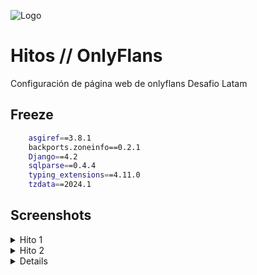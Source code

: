 ![Logo](web/static/OnlyFlans.png)


# Hitos // OnlyFlans

Configuración de página web de onlyflans Desafio Latam


## Freeze

```bash
    asgiref==3.8.1
    backports.zoneinfo==0.2.1
    Django==4.2
    sqlparse==0.4.4
    typing_extensions==4.11.0
    tzdata==2024.1
```


## Screenshots
<details>

<summary>Hito 1</summary>

![App Screenshot](Hitos-ft/Hito1-1.PNG)
![App Screenshot](Hitos-ft/Hito1-2.PNG)
![App Screenshot](Hitos-ft/Hito1-3.PNG)
![App Screenshot](Hitos-ft/Hito1-4.PNG)

</details>
<details>

<summary>Hito 2</summary>

![App Screenshot](Hitos-ft/Hito2-1.PNG)
![App Screenshot](Hitos-ft/Hito2-2.PNG)
![App Screenshot](Hitos-ft/Hito2-3.PNG)
![App Screenshot](Hitos-ft/Hito2-4.PNG)
![App Screenshot](Hitos-ft/Hito2-5.PNG)

</details>
<details>

